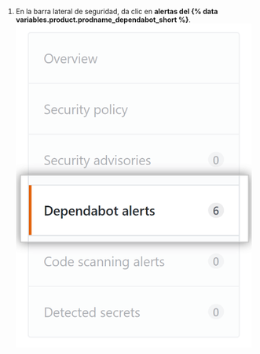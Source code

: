 1. En la barra lateral de seguridad, da clic en **alertas del {% data variables.product.prodname_dependabot_short %}**. ![Pestaña de alertas del {% data variables.product.prodname_dependabot_short %}](/assets/images/help/repository/dependabot-alerts-tab.png)